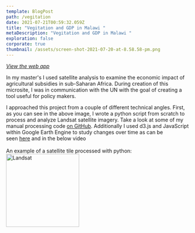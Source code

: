 ```yaml
---
template: BlogPost
path: /vegitation
date: 2021-07-21T00:59:32.059Z
title: "Vegitation and GDP in Malawi "
metaDescription: "Vegitation and GDP in Malawi "
exploration: false
corporate: true
thumbnail: /assets/screen-shot-2021-07-20-at-8.58.58-pm.png
---
```

*[View the web app](https://ryezzz.github.io/100_days_data_visualization/day_20/index.html)*

In my master's I used satellite analysis to examine the economic impact of agricultural subsidies in sub-Saharan Africa. During creation of this microsite, I was in communication with the UN with the goal of creating a tool useful for policy makers.

I approached this project from a couple of different technical angles. First, as you can see in the above image, I wrote a python script from scratch to process and analyze Landsat satellite imagery. Take a look at some of my manual processing code [on GitHub](https://github.com/ryezzz/Sub-Saharan-Africa-NDVI-Analysis/tree/master/data_processing_python). Additionally I used d3.js and JavaScript within Google Earth Engine to study changes over time as can be seen [here](https://ryezzz.github.io/100_days_data_visualization/day_20/index.html) and in the below video\
\
An example of a satellite tile processed with python: <img class="insideImage" src=https://ryez.design/assets/highlightsat.jpg alt="Landsat" width="200px"/>